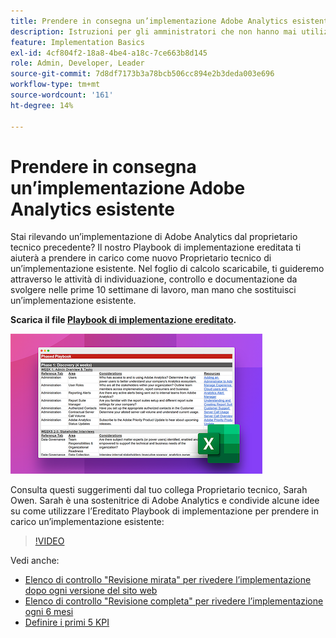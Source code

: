 ```yaml
---
title: Prendere in consegna un’implementazione Adobe Analytics esistente
description: Istruzioni per gli amministratori che non hanno mai utilizzato un’implementazione Adobe Analytics esistente.
feature: Implementation Basics
exl-id: 4cf804f2-18a8-4be4-a18c-7ce663b8d145
role: Admin, Developer, Leader
source-git-commit: 7d8df7173b3a78bcb506cc894e2b3deda003e696
workflow-type: tm+mt
source-wordcount: '161'
ht-degree: 14%

---
```


# Prendere in consegna un’implementazione Adobe Analytics esistente

Stai rilevando un’implementazione di Adobe Analytics dal proprietario tecnico precedente? Il nostro Playbook di implementazione ereditata ti aiuterà a prendere in carico come nuovo Proprietario tecnico di un’implementazione esistente. Nel foglio di calcolo scaricabile, ti guideremo attraverso le attività di individuazione, controllo e documentazione da svolgere nelle prime 10 settimane di lavoro, man mano che sostituisci un’implementazione esistente.

**Scarica il file [Playbook di implementazione ereditato](assets/adobe_analytics_inherited_implementation_playbook.xlsx).**

![Playbook](assets/inherited-impl-playbook.png)

Consulta questi suggerimenti dal tuo collega Proprietario tecnico, Sarah Owen. Sarah è una sostenitrice di Adobe Analytics e condivide alcune idee su come utilizzare l’Ereditato Playbook di implementazione per prendere in carico un’implementazione esistente:

>[!VIDEO](https://video.tv.adobe.com/v/327314/?quality=12&learn=on)

Vedi anche:

* [Elenco di controllo &quot;Revisione mirata&quot; per rivedere l’implementazione dopo ogni versione del sito web](/help/implement/review/focused-review.md)
* [Elenco di controllo &quot;Revisione completa&quot; per rivedere l’implementazione ogni 6 mesi](/help/implement/review/full-review.md)
* [Definire i primi 5 KPI](/help/implement/review/define-kpis.md)
